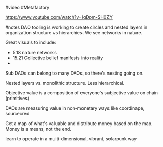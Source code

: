 #video
#Metafactory 

https://www.youtube.com/watch?v=IqDpm-SH0ZY

#notes 
DAO tooling is working to create circles and nested layers in organization structure vs hierarchies. We see networks in nature. 

Great visuals to include:

- 5.18 nature networks
- 15.21 Collective belief manifests into reality 
- 
Sub DAOs can belong to many DAOs, so there's nesting going on.

Nested layers vs. monolithic structure. Less hierarchical. 

Objective value is a composition of everyone's subjective value on chain (primitives)

DAOs are measuring value in non-monetary ways like coordinape, sourcecred

Get a map of what's valuable and distribute money based on the map. Money is a means, not the end.

learn to operate in a multi-dimensional, vibrant, solarpunk way
